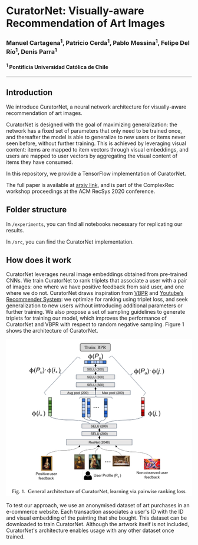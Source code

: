 # CuratorNet: Visually-aware Recommendation of Art Images

### Manuel Cartagena<sup>1</sup>, Patricio Cerda<sup>1</sup>, Pablo Messina<sup>1</sup>, Felipe Del Río<sup>1</sup>, Denis Parra<sup>1</sup>

#### <sup>1</sup> Pontificia Universidad Católica de Chile

___
## Introduction

We introduce CuratorNet, a neural network architecture for visually-aware recommendation of art images.

CuratorNet is designed with the goal of maximizing generalization: the network has a fixed set of parameters that only need to be trained once, and thereafter the model is able to generalize to new users or items never seen before, without further training. This is achieved by leveraging visual content: items are mapped to item vectors through visual embeddings, and users are mapped to user vectors by aggregating the visual content of items they have consumed.

In this repository, we provide a TensorFlow implementation of CuratorNet.

The full paper is available at [arxiv link](https://arxiv.org/), and is part of the ComplexRec workshop proceedings at the ACM RecSys 2020 conference.

## Folder structure

In `/experiments`, you can find all notebooks necessary for replicating our results.

In `/src`, you can find the CuratorNet implementation.


## How does it work

CuratorNet leverages neural image embeddings obtained from pre-trained CNNs. We train CuratorNet to rank triplets that associate a user with a pair of images: one where we have positive feedback from said user, and one where we do not. CuratorNet draws inspiration from [VBPR](https://arxiv.org/abs/1510.01784) and [Youtube’s Recommender System](https://static.googleusercontent.com/media/research.google.com/es//pubs/archive/45530.pdf): we optimize for ranking using triplet loss, and seek generalization to new users without introducing additional parameters or further training. We also propose a set of sampling guidelines to generate triplets for training our model, which improves the performance of CuratorNet and VBPR with respect to random negative sampling. Figure 1 shows the architecture of CuratorNet.

![](CuratorNet.png)


To test our approach, we use an anonymised dataset of art purchases in an e-commerce website. Each transaction associates a user's ID with the ID and visual embedding of the painting that she bought. This dataset can be downloaded to train CuratorNet. Although the artwork itself is not included, CuratorNet's architecture enables usage with any other dataset once trained.

